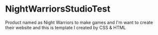 # NightWarriorsStudioTest
Product named as Night Warriors to make games and I'm want to create their website and this is template I created by CSS &amp; HTML
